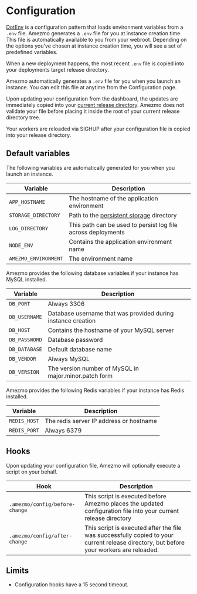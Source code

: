 # Configuration

[DotEnv](https://github.com/vlucas/phpdotenv)
is a configuration pattern that loads environment variables from a `.env` file. Amezmo generates a
`.env` file for you at instance creation time.
This file is automatically available to you from your webroot.
Depending on the options you've chosen at instance creation time, you will see a set of predefined variables.

When a new deployment happens, the most recent `.env` file is copied into your deployments
target release directory.

Amezmo automatically generates a `.env` file for you when you launch an instance.
You can edit this file at anytime from the Configuration page.

Upon updating your configuration from the dashboard, the updates are immediately copied into your
[current release directory](/docs/deployments/directories).
Amezmo does not validate your file before placing it inside the root of your current release directory tree.

Your workers are reloaded via SIGHUP after your configuration file is copied into your release directory.

## Default variables
The following variables are automatically generated for you when you launch an instance.

| Variable      | Description
----------------|-------------
`APP_HOSTNAME`      | The hostname of the application environment
`STORAGE_DIRECTORY` | Path to the [persistent storage](/docs/configuration/storage) directory 
`LOG_DIRECTORY`     | This path can be used to persist log file across deployments
`NODE_ENV`          | Contains the application environment name
`AMEZMO_ENVIRONMENT` | The environment name
 
Amezmo provides the following database variables if your instance has MySQL installed.

| Variable      | Description
----------------|-------------
`DB_PORT`           | Always 3306
`DB_USERNAME`       | Database username that was provided during instance creation
`DB_HOST`           | Contains the hostname of your MySQL server
`DB_PASSWORD`       | Database password
`DB_DATABASE`       | Default database name
`DB_VENDOR`         | Always MySQL
`DB_VERSION`        | The version number of MySQL in major.minor.patch form

Amezmo provides the following Redis variables if your instance has Redis installed.

| Variable      | Description
----------------|-------------
`REDIS_HOST`        | The redis server IP address or hostname
`REDIS_PORT`        | Always 6379



## Hooks
Upon updating your configuration file, Amezmo will optionally execute a script on your behalf.

| Hook | Description
-------|------------
`.amezmo/config/before-change` | This script is executed before Amezmo places the updated configuration file into your current release directory
`.amezmo/config/after-change`  | This script is executed after the file was successfully copied to your current release directory, but before your workers are reloaded.


## Limits

- Configuration hooks have a 15 second timeout.
